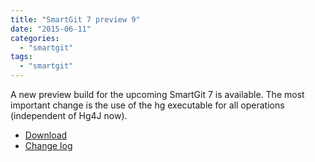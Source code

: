 ```yaml
---
title: "SmartGit 7 preview 9"
date: "2015-06-11"
categories: 
  - "smartgit"
tags: 
  - "smartgit"
---
```


A new preview build for the upcoming SmartGit 7 is available. The most important change is the use of the hg executable for all operations (independent of Hg4J now).

- [Download](http://www.syntevo.com/smartgit/early-access)
- [Change log](http://www.syntevo.com/smartgit/changelog-eap.txt)
